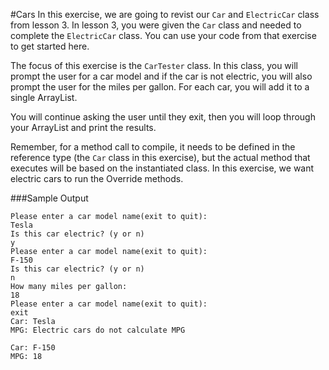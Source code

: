 #Cars
In this exercise, we are going to revist our `Car` and `ElectricCar` class from lesson 3. In lesson 3, you were given the `Car` class and needed to complete the `ElectricCar` class. You can use your code from that exercise to get started here.

The focus of this exercise is the `CarTester` class. In this class, you will prompt the user for a car model and if the car is not electric, you will also prompt the user for the miles per gallon. For each car, you will add it to a single ArrayList.

You will continue asking the user until they exit, then you will loop through your ArrayList and print the results.

Remember, for a method call to compile, it needs to be defined in the reference type (the `Car` class in this exercise), but the actual method that executes will be based on the instantiated class. In this exercise, we want electric cars to run the Override methods.

###Sample Output
```
Please enter a car model name(exit to quit):
Tesla
Is this car electric? (y or n)
y
Please enter a car model name(exit to quit):
F-150
Is this car electric? (y or n)
n
How many miles per gallon:
18
Please enter a car model name(exit to quit):
exit
Car: Tesla
MPG: Electric cars do not calculate MPG

Car: F-150
MPG: 18
```